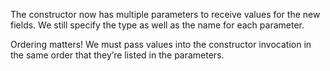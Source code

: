 The constructor now has multiple parameters to receive values for the new fields.
We still specify the type as well as the name for each parameter.

Ordering matters! We must pass values into the constructor 
invocation in the same order that they’re listed in the parameters.